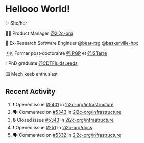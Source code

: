 # Hellooo World!

✨ She/her

👩‍💻 Product Manager [@2i2c-org](https://2i2c.org/)

🐻 Ex-Research Software Engineer [@bear-rsg](https://github.com/bear-rsg) [@baskerville-hpc](https://github.com/baskerville-hpc) 

🇫🇷 Former post-doctorante [@IPGP](https://github.com/IPGP) et [@ISTerre](https://www.isterre.fr/) 

💧 PhD graduate [@CDTFluidsLeeds](https://fluid-dynamics.leeds.ac.uk/) 

⌨️ Mech keeb enthusiast 

## Recent Activity 

<!--START_SECTION:activity-->
1. ❗ Opened issue [#5401](https://github.com/2i2c-org/infrastructure/issues/5401) in [2i2c-org/infrastructure](https://github.com/2i2c-org/infrastructure)
2. 🗣 Commented on [#5343](https://github.com/2i2c-org/infrastructure/issues/5343#issuecomment-2607022694) in [2i2c-org/infrastructure](https://github.com/2i2c-org/infrastructure)
3. 🔒 Closed issue [#5343](https://github.com/2i2c-org/infrastructure/issues/5343) in [2i2c-org/infrastructure](https://github.com/2i2c-org/infrastructure)
4. ❗ Opened issue [#251](https://github.com/2i2c-org/docs/issues/251) in [2i2c-org/docs](https://github.com/2i2c-org/docs)
5. 🗣 Commented on [#5332](https://github.com/2i2c-org/infrastructure/issues/5332#issuecomment-2606919445) in [2i2c-org/infrastructure](https://github.com/2i2c-org/infrastructure)
<!--END_SECTION:activity-->
